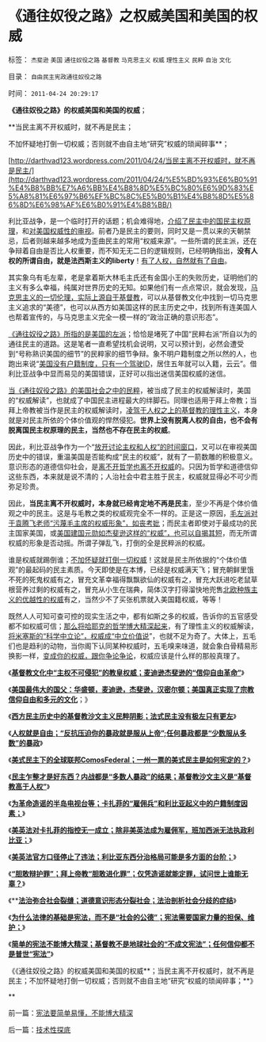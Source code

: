 # 《通往奴役之路》之权威美国和美国的权威

标签： `杰斐逊` `美国` `通往奴役之路` `基督教` `马克思主义` `权威` `理性主义` `民粹` `自治` `文化` 

目录： `自由民主宪政通往奴役之路`

时间： `2011-04-24 20:29:17`

**《通往奴役之路》的权威美国和美国的权威**；

**当民主离不开权威时，就不再是民主；

不加怀疑地打倒一切权威；否则就不由自主地“研究”权威的琐闻碎事**；

[http://darthvad123.wordpress.com/2011/04/24/当民主离不开权威时，就不再是民主/](http://darthvad123.wordpress.com/2011/04/24/%E5%BD%93%E6%B0%91%E4%B8%BB%E7%A6%BB%E4%B8%8D%E5%BC%80%E6%9D%83%E5%A8%81%E6%97%B6%EF%BC%8C%E5%B0%B1%E4%B8%8D%E5%86%8D%E6%98%AF%E6%B0%91%E4%B8%BB/)

利比亚战争，是一个临时打开的话题；机会难得地，[介绍了民主中的国民主权原理](../../../2011/4/5/二战后亚非拉“民主乱局”的三角原理.md)，和[对美国权威性的审视](../../../2011/3/23/基督教不是人权的标准；美国不是民主的权威.md)。前者乃是民主的要则，同时又是一贯以来的天朝禁忌，后者则越来越多地成为歪曲民主的常用“权威来源”。一些所谓的民主派，还在争辩着自由是否比人权重要，而不知无无二日的逻辑规则，已经明确指出，**没有人权的所谓自由，就是法西斯主义的liberty**！[有了人权，自然就有了自由](../../../2011/2/19/交换创造价值的自由和《通往奴役之路》.md)。

其实象乌有毛左辈，老是拿着斯大林毛主氏还有金国小王的失败历史，证明他们的主义有多么幸福，纯属对世界历史的无知。如果他们有一点点常识，就会发现，[马克思主义的一切伦理，实际上源自于基督教](../../../2011/2/19/“民主革命派”的马克思主义暴民习性.md)，可以从基督教文化中找到一切马克思主义追求的“美德”，也可以从西方如美国这样的民主历史之中，找到所有连美国人也帮着宣传的，与马克思主义完全一模一样的“政治正确的意识形态”。

[《通往奴役之路》所指的是美国的左派](../../../2010/1/25/弗里德曼和哈耶克批判的是中国的右派.md)；恰恰是堵死了中国“民粹右派”所自以为的通往民主的道路。这是笔者一直希望找机会说明，又可以预计到，必然会遭受到“号称熟识美国的细节”的民粹家的细节争辩。象不明户籍制度之所以然的人，也跑出来说“[美国没有户籍制度，只有一个驾驶ID](../../../2010/2/1/入户大城市的诀窍和美国严厉的户籍制度.md)，居住五年就可以入籍，云云”。借利比亚战争中显而易见的美国错误，正好可以指出迷信美国权威的迷信。

[当《通往奴役之路》的美国社会之中的民粹](../../../2011/3/28/市场崩溃通向奴役之路的正反馈.md)，被当成了民主的权威解读时，美国的“权威解读”，也就成了中国民主进程最大的绊脚石。同理也适用于拜上帝教；当拜上帝教被当作是民主的权威解读时，[凌驾于人权之上的基督教的理性主义](../../../2011/4/21/民主乍整才是好东西？.md)，本身就是对民主所依的个体价值观的悍然侵犯。**世界上没有脱离人权的自由，也不会有脱离国民主权原理的民主，当然也不存在民主的权威**。

因此，利比亚战争作为一个“[放开讨论主权和人权”的时间窗口](../../../2011/3/26/《联合国宪章》法理缺陷鼓励了内战.md)，又可以在审视美国历史中的错误，重温美国是否能构成“民主的权威”，就有了一箭数雕的积极意义。意识形态的道德信仰社会，是[离不开哲学也离不开权威](../../../2009/12/15/最要不得权威的经济学和权威的政治经济学.md)的。只因为哲学和道德信仰这些东西，本来就是说不清的；人治社会中君主胜于民主，权威就显得必不可少而弥足珍贵。

因此，**当民主离不开权威时，本身就已经肯定地不再是民主**，至少不再是个体价值观之中的民主。这是与毛教之类的权威观完全不一样的。正是这一原因，[毛左派对于袁腾飞老师“污蔑毛主席的权威形象”，如丧考妣](../../../2010/5/17/袁腾飞绝没有人身攻击却遭毛派人身攻击.md)；而民主者即使对于最成功的民主国家美国，或[美国建国元勋如杰斐逊这样的“权威”，也可以自揭其短](../../../2011/4/20/杰斐逊成了希特勒；没有极左只有更左；.md)，而无所谓权威的形象是否动摇。所谓子弹乱飞，打倒的全是民粹派的权威。

谁是权威就踢倒谁；[不加怀疑就打倒一切权威](../../../2010/10/22/不加怀疑打倒一切权威，拒绝一切权威.md)！这就是民主所依据的“个体价值观”的最起码的民主素质。今天即使是在本博，已经是权威满天飞；冒充朝鲜里饿不死的死鬼权威有之，冒充文革幸福得飘飘欲仙的权威有之，冒充大跃进吃老鼠草根营养过剩的权威有之，冒充从小生在瑞典，简体汉字打得溜快地兜售[北欧种族主义的优越性的权威](../../../2009/11/15/民主“主义”乌托邦和北欧社会主义.md)有之，当然少不了买张机票就入美国籍权威，等等！

既然人人可知可查可控的现实生活之中，都有如斯之多的权威，告诉你的五官感受都不如权威可信；[那么将哈耶克的哲学博大精深起来](../../../2011/2/27/新理论推广和奥地利学派的失败.md)，有了理性主义的权威解读，[将米塞斯的“科学中立论”，权威成“中立价值说](../../../2011/1/27/米塞斯《人类行为的经济学分析》的分析.md)”，也就不足为奇了。大体上，五毛们也是趋利的动物，当你阁下认同某种权威时，五毛嗅来味道，就会象白骨精易形换影一样，[变成你的权威，跟你争论争论](../../../2010/10/20/意识形态的权威必定非黑即白;辩证法还能颠倒黑白；.md)，权威应该是什么样的那般真理了。

《[**基督教文化中“主权不可侵犯”的教皇权威；麦迪逊杰斐逊的“信仰自由革命”**](../../../2011/4/19/麦迪逊杰菲逊缔造真正的宗教信仰自由.md)》

《[**美国最伟大的国父：华盛顿，麦迪逊，杰斐逊，汉密尔顿；美国真正实现了宗教信仰自由和多元的文化**](../../../2011/4/19/美国国父华盛顿，麦迪逊，杰斐逊，汉密尔顿.md)；》

《[**西方民主历史中的基督教沙文主义民粹阴影；法式民主没有极左只有更左**](../../../2011/4/20/杰斐逊成了希特勒；没有极左只有更左；.md)》

《[**人权就是自由；“反抗压迫你的暴政就是服从上帝”;任何暴政都是“少数服从多数”的暴政**](../../../2011/4/20/伟大的杰斐逊最伟大的贡献.md)》

《[**美式民主下的全球联邦ComosFederal；一州一票的美式民主是如何宪定的？**](../../../2011/4/20/ComosFederal重温费城立宪会议.md)》

《[**民主乍整才是好东西？内战都是“多数人暴政”的结果；基督教沙文主义是“基督教高于人权”**](../../../2011/4/21/民主乍整才是好东西？.md)》

《[**为革命造谣的半岛电视台等；卡扎菲的“雇佣兵”和利比亚起义中的户籍制度因素；**](../../../2011/4/22/卡扎菲的雇佣军和利比亚的户籍制度.md)》

《[**美英法对卡扎菲的指控无一成立；除非美英法成为雇佣军，班加西派无法执政利比亚；**](../../../2011/4/22/对卡扎菲的新鲜指控几无成立.md)》

《[**美英法官方口径停止了违法；利比亚东西分治格局可能是多方面的台阶；**](../../../2011/4/23/利比亚东西分治格局可能是多方面的台阶.md)》

《[**“胆敢辩护罪”；拜上帝教“胆敢进化罪”；仅凭造谣就能定罪，试问世上谁能无辜？**](../../../2011/4/23/谁能无辜“胆敢辩护罪”和“胆敢进化罪”.md)》

《**[**法治弥合社会裂缝；道德意识形态分裂社会；法治剖析社会分歧的症结**](../../../2011/4/23/法治弥合社会；人治制造分裂.md)》

《[**为什么法律的基础是宪法，而不是“社会的公德”；宪法需要国家力量的担保、维护；**](../../../2011/4/24/法律的根本是宪法不是公德.md)》

《[**简单的宪法不能博大精深；基督教不是地球社会的“不成文宪法”；任何信仰都不是普世“宪法”**](../../../2011/4/24/宪法要简单易懂，不能博大精深.md)》

《《通往奴役之路》的权威美国和美国的权威**；当民主离不开权威时，就不再是民主；不加怀疑地打倒一切权威；否则就不由自主地“研究”权威的琐闻碎事；**》

**



前一篇：[宪法要简单易懂，不能博大精深](../../../2011/4/24/宪法要简单易懂，不能博大精深.md)

后一篇：[技术性探底](../../../2011/4/25/技术性探底.md)